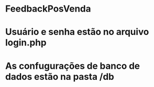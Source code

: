 # FeedbackPosVenda
# Usuário e senha estão no arquivo login.php
# As confugurações de banco de dados estão na pasta /db 